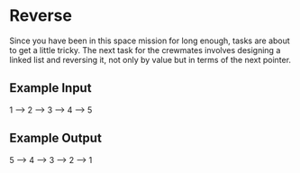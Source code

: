 # Reverse

Since you have been in this space mission for long enough, tasks are about to get a little tricky. The next task for the crewmates involves designing a linked list and reversing it, not only by value but in terms of the next pointer.

## Example Input

1 --> 2 --> 3 --> 4 --> 5

## Example Output

5 --> 4 --> 3 --> 2 --> 1

